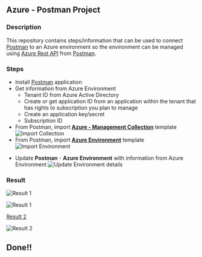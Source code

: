 ## Azure - Postman Project

### Description

This repository contains steps/information that can be used to connect [Postman][1] to an Azure environment so the environment can be managed using [Azure Rest API](https://docs.microsoft.com/en-us/rest/api/azure/) from [Postman][1].

### Steps


- Install [Postman][1] application
- Get information from Azure Environment
    - Tenant ID from Azure Active Directory 
    - Create or get application ID from an application within the tenant that has rights to subscription you plan to manage
    - Create an application key/secret 
    - Subscription ID
- From Postman, import [**Azure - Management Collection**](./Azure_Management.postman_collection.json) template
![Import Collection](https://i.imgur.com/xmS15W2.png "Import Collection")
- From Postman, import [**Azure Environment**](Azure.postman_environment.json) template
![Import Environment](https://i.imgur.com/NlrVozZ.png "Import Environment") 
+ Update **Postman** - **Azure Environment** with information from Azure Environment
![Update Environment details](https://i.imgur.com/iSNrbQ3.png "Update Environment details")



### Result

![Result 1](https://i.imgur.com/ZHmhNeC.png)

![Result 1](https://i.imgur.com/ZHmhNeC.png)

[Result 2](https://i.imgur.com/ZHmhNeC.png)

![Result 2](https://i.imgur.com/pgVpZpC.png)

[1]:https://www.getpostman.com/

## Done!!